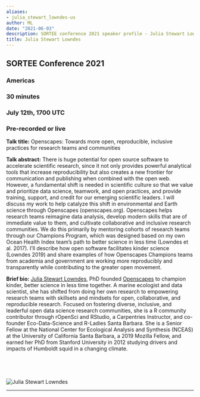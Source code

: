 ```yaml
---
aliases:
- julia_stewart_lowndes-us
author: ML
date: "2021-06-03"
description: SORTEE conference 2021 speaker profile - Julia Stewart Lowndes 
title: Julia Stewart Lowndes 
---
```


## SORTEE Conference 2021   

### Americas   

### 30 minutes    

### July 12th, 1700 UTC     

### Pre-recorded or live   



**Talk title:** Openscapes: Towards more open, reproducible, inclusive practices for research teams and communities     

**Talk abstract:**  There is huge potential for open source software to accelerate scientific research, since it not only provides powerful analytical tools that increase reproducibility but also creates a new frontier for communication and publishing when combined with the open web. However, a fundamental shift is needed in scientific culture so that we value and prioritize data science, teamwork, and open practices, and provide training, support, and credit for our emerging scientific leaders. I will discuss my work to help catalyze this shift in environmental and Earth science through Openscapes (openscapes.org). Openscapes helps research teams reimagine data analysis, develop modern skills that are of immediate value to them, and cultivate collaborative and inclusive research communities. We do this primarily by mentoring cohorts of research teams through our Champions Program, which was designed based on my own Ocean Health Index team’s path to better science in less time (Lowndes et al. 2017). I’ll describe how open software facilitates kinder science (Lowndes 2019) and share examples of how Openscapes Champions teams from academia and government are working more reproducibly and transparently while contributing to the greater open movement.   

**Brief bio:** [Julia Stewart Lowndes](http://jules32.github.io), PhD founded [Openscapes](https://openscapes.org) to champion kinder, better science in less time together. A marine ecologist and data scientist, she has shifted from doing her own research to empowering research teams with skillsets and mindsets for open, collaborative, and reproducible research. Focused on fostering diverse, inclusive, and leaderful open data science research communities, she is a R community contributor through rOpenSci and RStudio, a Carpentries Instructor, and co-founder Eco-Data-Science and R-Ladies Santa Barbara. She is a Senior Fellow at the National Center for Ecological Analysis and Synthesis (NCEAS) at the University of California Santa Barbara, a 2019 Mozilla Fellow, and earned her PhD from Stanford University in 2012 studying drivers and impacts of Humboldt squid in a changing climate.      



&nbsp;
--------------------------------------------------------------------------------------------------------------------


![Julia Stewart Lowndes](/img/people/JuliaStewartLowndes.png) 

--------------------------------------------------------------------------------------------------------------------

&nbsp;





